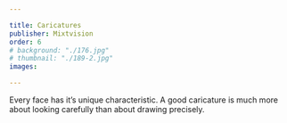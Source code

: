```yaml
---

title: Caricatures
publisher: Mixtvision
order: 6
# background: "./176.jpg"
# thumbnail: "./189-2.jpg"
images: 

---
```


Every face has it’s unique characteristic. A good caricature is much more about looking carefully than about drawing precisely.
